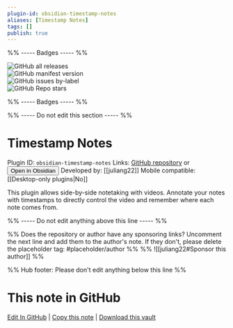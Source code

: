 ```yaml
---
plugin-id: obsidian-timestamp-notes
aliases: [Timestamp Notes]
tags: []
publish: true
---
```


%% ----- Badges ----- %%

![GitHub all releases](https://img.shields.io/github/downloads/juliang22/ObsidianTimestampNotes/total?color=573E7A&logo=github&style=for-the-badge)  
![GitHub manifest version](https://img.shields.io/github/manifest-json/v/juliang22/ObsidianTimestampNotes?color=573E7A&logo=github&style=for-the-badge)  
![GitHub issues by-label](https://img.shields.io/github/issues/juliang22/ObsidianTimestampNotes/help%20wanted?color=573E7A&logo=github&style=for-the-badge)  
![GitHub Repo stars](https://img.shields.io/github/stars/juliang22/ObsidianTimestampNotes?color=573E7A&logo=github&style=for-the-badge)

%% ----- Badges ----- %%

%% ----- Do not edit this section ----- %%

# Timestamp Notes

Plugin ID: `obsidian-timestamp-notes`
Links: [GitHub repository](https://github.com/juliang22/ObsidianTimestampNotes) or [<button id=HH>Open in Obsidian</button>](obsidian://show-plugin?id=obsidian-timestamp-notes)
Developed by: [[juliang22]]
Mobile compatible: [[Desktop-only plugins|No]]

This plugin allows side-by-side notetaking with videos. Annotate your notes with timestamps to directly control the video and remember where each note comes from.

%% ----- Do not edit anything above this line ----- %%

%% Does the repository or author have any sponsoring links? Uncomment the next line and add them to the author's note. If they don't, please delete the placeholder tag: #placeholder/author %%
%% ![[juliang22#Sponsor this author]] %%

%% Hub footer: Please don't edit anything below this line %%

# This note in GitHub

<span class="git-footer">[Edit In GitHub](https://github.dev/obsidian-community/obsidian-hub/blob/main/02%20-%20Community%20Expansions/02.05%20All%20Community%20Expansions/Plugins/obsidian-timestamp-notes.md "git-hub-edit-note") | [Copy this note](https://raw.githubusercontent.com/obsidian-community/obsidian-hub/main/02%20-%20Community%20Expansions/02.05%20All%20Community%20Expansions/Plugins/obsidian-timestamp-notes.md "git-hub-copy-note") | [Download this vault](https://github.com/obsidian-community/obsidian-hub/archive/refs/heads/main.zip "git-hub-download-vault") </span>

